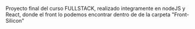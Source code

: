 Proyecto final del curso FULLSTACK, realizado integramente en nodeJS y React, donde el front lo podemos encontrar dentro de de la carpeta "Front-Silicon"
